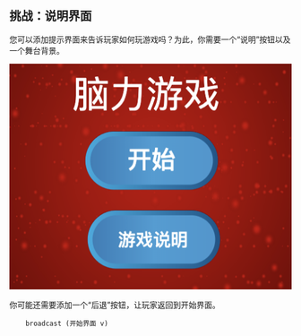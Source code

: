 ## 挑战：说明界面

您可以添加提示界面来告诉玩家如何玩游戏吗？为此，你需要一个“说明”按钮以及一个舞台背景。

![截图](images/brain-instructions.png)

你可能还需要添加一个“后退”按钮，让玩家返回到开始界面。

```blocks3
    broadcast (开始界面 v)
```